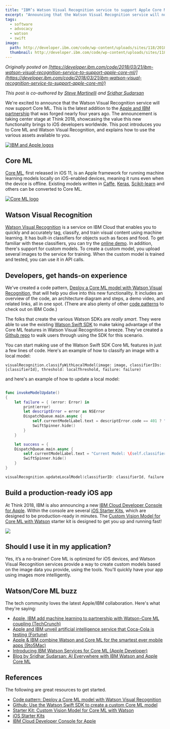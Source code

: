 ```yaml
---
title: "IBM’s Watson Visual Recognition service to support Apple Core ML technology"
excerpt: "Announcing that the Watson Visual Recognition service will now support Core ML"
tags: 
  - software
  - advocacy
  - watson
  - swift
image:
  path: http://developer.ibm.com/code/wp-content/uploads/sites/118/2018/03/Apple_IBM_050616.png
  thumbnail: http://developer.ibm.com/code/wp-content/uploads/sites/118/2018/03/Apple_IBM_050616.png
---
```


_Originally posted on [https://developer.ibm.com/code/2018/03/21/ibm-watson-visual-recognition-service-to-support-apple-core-ml/](https://developer.ibm.com/code/2018/03/21/ibm-watson-visual-recognition-service-to-support-apple-core-ml/)_

_This post is co-authored by [Steve Martinelli](https://www.linkedin.com/in/stevemar/) and [Sridhar Sudarsan](https://www.linkedin.com/in/sridhar-sudarsan-278603)_

We're excited to announce that the Watson Visual Recognition service will now support Core ML. This is the latest addition to the [Apple and IBM partnership](https://www-03.ibm.com/press/us/en/pressrelease/44370.wss) that was forged nearly four years ago. The announcement is taking center stage at Think 2018, showcasing the value this new functionality brings to iOS developers worldwide. This post introduces you to Core ML and Watson Visual Recognition, and explains how to use the various assets available to you.

[![IBM and Apple logos](http://developer.ibm.com/code/wp-content/uploads/sites/118/2018/03/Apple_IBM_050616.png)](http://developer.ibm.com/code/wp-content/uploads/sites/118/2018/03/Apple_IBM_050616.png)

## Core ML

[Core ML](https://developer.apple.com/documentation/coreml), first released in iOS 11, is an Apple framework for running machine learning models locally on iOS-enabled devices, meaning it runs even when the device is offline. Existing models written in [Caffe](http://caffe.berkeleyvision.org/), [Keras](https://keras.io/), [Scikit-learn](http://scikit-learn.org/stable/) and others can be converted to Core ML.

[![Core ML logo](http://developer.ibm.com/code/wp-content/uploads/sites/118/2018/03/coreml.png)](http://developer.ibm.com/code/wp-content/uploads/sites/118/2018/03/coreml.png)

## Watson Visual Recognition

[Watson Visual Recognition](https://www.ibm.com/watson/services/visual-recognition/) is a service on IBM Cloud that enables you to quickly and accurately tag, classify, and train visual content using machine learning. It has built-in classifiers for objects such as faces and food. To get familiar with these classifiers, you can try the [online demo](https://visual-recognition-demo.ng.bluemix.net/). In addition, there's support for custom models. To create a custom model, you upload several images to the service for training. When the custom model is trained and tested, you can use it in API calls.

## Developers, get hands-on experience

We've created a code pattern, [Deploy a Core ML model with Watson Visual Recognition](https://developer.ibm.com/code/patterns/deploy-a-core-ml-model-with-watson-visual-recognition), that will help you dive into this new functionality. It includes an overview of the code, an architecture diagram and steps, a demo video, and related links, all in one spot. (There are also plenty of other [code patterns](https://developer.ibm.com/code/patterns/?cm_sp=Developer-_-Top-Nav-_-Journeys) to check out on IBM Code.)

The folks that create the various Watson SDKs are _really smart_. They were able to use the existing [Watson Swift SDK](https://github.com/watson-developer-cloud/swift-sdk) to make taking advantage of the Core ML features in Watson Visual Recognition a breeze. They've created a [Github repo](https://github.com/watson-developer-cloud/visual-recognition-coreml/) to walk users through using the SDK for this scenario.

You can start making use of the Watson Swift SDK Core ML features in just a few lines of code. Here's an example of how to classify an image with a local model:

    visualRecognition.classifyWithLocalModel(image: image, classifierIDs: [classifierId], threshold: localThreshold, failure: failure)

and here's an example of how to update a local model:

```swift

func invokeModelUpdate()
{
    let failure = { (error: Error) in
        print(error)
        let descriptError = error as NSError
        DispatchQueue.main.async {
            self.currentModelLabel.text = descriptError.code == 401 ? "Error updating model: Invalid Credentials" : "Error updating model"
            SwiftSpinner.hide()
        }
    }

    let success = {
    DispatchQueue.main.async {
        self.currentModelLabel.text = "Current Model: \(self.classifierId)"
        SwiftSpinner.hide()
    }
}

visualRecognition.updateLocalModel(classifierID: classifierId, failure: failure, success: success)
```

## Build a production-ready iOS app

At Think 2018, IBM is also announcing a new [IBM Cloud Developer Console for Apple](https://console.bluemix.net/developer/appledevelopment). Within the console are several [iOS Starter Kits](https://console.bluemix.net/developer/appledevelopment/starter-kits), which are designed to be production-ready in minutes. The [Custom Vision Model for Core ML with Watson](https://console.bluemix.net/developer/appledevelopment/starter-kits/custom-vision-model-for-core-ml-with-watson) starter kit is designed to get you up and running fast!

[![](http://developer.ibm.com/code/wp-content/uploads/sites/118/2018/03/dev_console_315.png)](http://developer.ibm.com/code/wp-content/uploads/sites/118/2018/03/dev_console_315.png)

## Should I use it in my application?

Yes, it’s a no-brainer! Core ML is optimized for iOS devices, and Watson Visual Recognition services provide a way to create custom models based on the image data you provide, using the tools. You'll quickly have your app using images more intelligently.

## Watson/Core ML buzz

The tech community loves the latest Apple/IBM collaboration. Here's what they're saying:

*   [Apple, IBM add machine learning to partnership with Watson-Core ML coupling (TechCrunch)](https://techcrunch.com/2018/03/19/apple-ibm-extend-partnership-with-watson-core-ml-coupling/)
*   [Apple and IBM unveil artificial intelligence service that Coca-Cola is testing (Fortune)](http://fortune.com/2018/03/20/apple-ibm-artificial-intelligence/)
*   [Apple & IBM combine Watson and Core ML for the smartest ever mobile apps (9to5Mac)](https://9to5mac.com/2018/03/20/apple-ibm-watson-core-ml/)
*   [Introducing IBM Watson Services for Core ML (Apple Developer)](https://developer.apple.com/news/?id=03202018a)
*   [Blog by Sridhar Sudarsan: AI Everywhere with IBM Watson and Apple Core ML](https://www.ibm.com/blogs/watson/2018/03/ai-everywhere-ibm-watson-apple-core-ml)

## References

The following are great resources to get started.

*   [Code pattern: Deploy a Core ML model with Watson Visual Recognition](http://developer.ibm.com/code/patterns/deploy-a-core-ml-model-with-watson-visual-recognition)
*   [Github: Use the Watson Swift SDK to create a custom Core ML model](https://github.com/watson-developer-cloud/visual-recognition-coreml/)
*   [Starter Kit: Custom Vision Model for Core ML with Watson](https://console.bluemix.net/developer/appledevelopment/starter-kits/custom-vision-model-for-core-ml-with-watson)
*   [iOS Starter Kits](https://console.bluemix.net/developer/appledevelopment/starter-kits)
*   [IBM Cloud Developer Console for Apple](https://console.bluemix.net/developer/appledevelopment)
